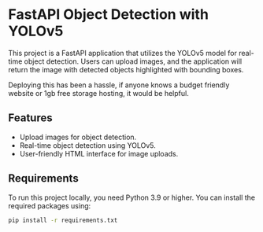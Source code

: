 # FastAPI Object Detection with YOLOv5

This project is a FastAPI application that utilizes the YOLOv5 model for real-time object detection. Users can upload images, and the application will return the image with detected objects highlighted with bounding boxes.

Deploying this has been a hassle, if anyone knows a budget friendly website or 1gb free storage hosting, it would be helpful.

## Features

- Upload images for object detection.
- Real-time object detection using YOLOv5.
- User-friendly HTML interface for image uploads.

## Requirements

To run this project locally, you need Python 3.9 or higher. You can install the required packages using:

```bash
pip install -r requirements.txt
```

